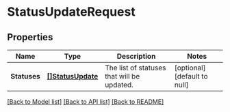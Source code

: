 # StatusUpdateRequest

## Properties
Name | Type | Description | Notes
------------ | ------------- | ------------- | -------------
**Statuses** | [**[]StatusUpdate**](StatusUpdate.md) | The list of statuses that will be updated. | [optional] [default to null]

[[Back to Model list]](../README.md#documentation-for-models) [[Back to API list]](../README.md#documentation-for-api-endpoints) [[Back to README]](../README.md)

